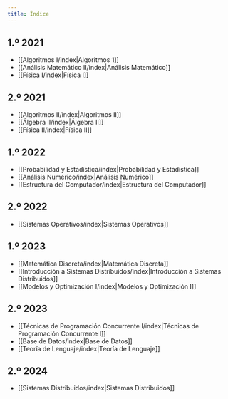 ```yaml
---
title: Índice
---
```


## 1.º 2021

- [[Algoritmos I/index|Algoritmos 1]]
- [[Análisis Matemático II/index|Análisis Matemático]]
- [[Física I/index|Física I]]

## 2.º 2021

- [[Algoritmos II/index|Algoritmos II]]
- [[Álgebra II/index|Álgebra II]]
- [[Física II/index|Física II]]

## 1.º 2022

- [[Probabilidad y Estadística/index|Probabilidad y Estadística]]
- [[Análisis Numérico/index|Análisis Numérico]]
- [[Estructura del Computador/index|Estructura del Computador]]

## 2.º 2022

- [[Sistemas Operativos/index|Sistemas Operativos]]

## 1.º 2023

- [[Matemática Discreta/index|Matemática Discreta]]
- [[Introducción a Sistemas Distribuidos/index|Introducción a Sistemas Distribuidos]]
- [[Modelos y Optimización I/index|Modelos y Optimización I]]

## 2.º 2023

- [[Técnicas de Programación Concurrente I/index|Técnicas de Programación Concurrente I]]
- [[Base de Datos/index|Base de Datos]]
- [[Teoría de Lenguaje/index|Teoría de Lenguaje]]

## 2.º 2024

- [[Sistemas Distribuidos/index|Sistemas Distribuidos]]
